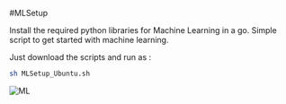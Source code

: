 #MLSetup

Install the required python libraries for Machine Learning in a go.
Simple script to get started with machine learning.

Just download the scripts and run as :

```bash
sh MLSetup_Ubuntu.sh
```

![ML](http://respondr.io/wp-content/uploads/2016/03/machine_learning-1024x724.jpg)
